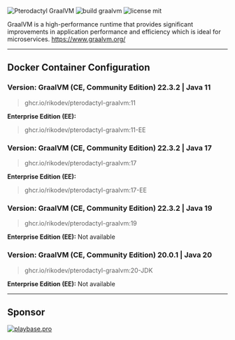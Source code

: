 ![Pterodactyl GraalVM](https://user-images.githubusercontent.com/18230443/209179431-6adf6e6c-09fd-4501-b420-90c5b1dd09e1.jpg)
![build graalvm](https://github.com/RikoDEV/pterodactyl-graalvm/actions/workflows/docker-image.yml/badge.svg)
![license mit](https://img.shields.io/badge/license-MIT-green)

GraalVM is a high-performance runtime that provides significant improvements in application performance and efficiency which is ideal for microservices. https://www.graalvm.org/

___

## Docker Container Configuration

### Version: GraalVM (CE, Community Edition) 22.3.2 | Java 11

> ghcr.io/rikodev/pterodactyl-graalvm:11

**Enterprise Edition (EE):**

> ghcr.io/rikodev/pterodactyl-graalvm:11-EE

### Version: GraalVM (CE, Community Edition) 22.3.2 | Java 17

> ghcr.io/rikodev/pterodactyl-graalvm:17

**Enterprise Edition (EE):**

> ghcr.io/rikodev/pterodactyl-graalvm:17-EE

### Version: GraalVM (CE, Community Edition) 22.3.2 | Java 19

> ghcr.io/rikodev/pterodactyl-graalvm:19

**Enterprise Edition (EE):** Not available

### Version: GraalVM (CE, Community Edition) 20.0.1 | Java 20

> ghcr.io/rikodev/pterodactyl-graalvm:20-JDK

**Enterprise Edition (EE):** Not available

___

## Sponsor

[![playbase.pro](https://poszukaj.se/storage/branding/banner.jpg)](https://playbase.pro/en)
